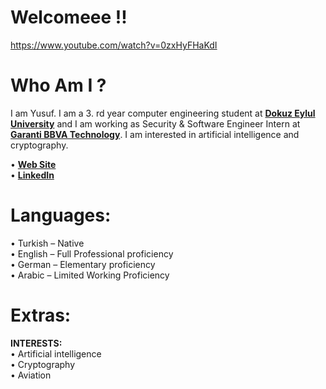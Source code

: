 # Welcomeee !!
https://www.youtube.com/watch?v=0zxHyFHaKdI

# Who Am I ?

 I am Yusuf. I am a 3. rd year computer engineering student at [**Dokuz Eylul University**](https://www.deu.edu.tr/) and I am working as Security & Software Engineer Intern at [**Garanti BBVA Technology**](https://www.garantibbvateknoloji.com.tr/). I am interested in artificial intelligence and cryptography.

• [**Web Site**](https://gassaloglu.github.io/)\
• [**LinkedIn**](https://www.linkedin.com/in/gassaloglu/)

# Languages:
• Turkish – Native \
• English – Full Professional proficiency \
• German – Elementary proficiency \
• Arabic – Limited Working Proficiency
# Extras: 
**INTERESTS:**\
• Artificial intelligence \
• Cryptography \
• Aviation 




<!--
**gassaloglu/gassaloglu** is a ✨ _special_ ✨ repository because its `README.md` (this file) appears on your GitHub profile.

Here are some ideas to get you started:

- 🔭 I’m currently working on ...
- 🌱 I’m currently learning ...
- 👯 I’m looking to collaborate on ...
- 🤔 I’m looking for help with ...
- 💬 Ask me about ...
- 📫 How to reach me: ...
- 😄 Pronouns: ...
- ⚡ Fun fact: ...
-->
